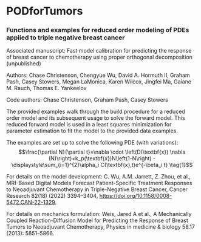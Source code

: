 # PODforTumors
###  Functions and examples for reduced order modeling of PDEs applied to triple negative breast cancer
Associated manuscript: Fast model calibration for predicting the response of breast cancer to chemotherapy using proper orthogonal decomposition (unpublished)

Authors: Chase Christenson, Chengyue Wu, David A. Hormuth II, Graham Pash, Casey Stowers, Megan LaMonica, Karen Wilcox, Jingfei Ma, Gaiane M. Rauch, Thomas E. Yankeelov

Code authors: Chase Christenson, Graham Pash, Casey Stowers

The provided examples walk through the build procedure for a reduced order model and its subsequent usage to solve the forward model. This reduced forward model is used in a least squares minimization for parameter estimation to fit the model to the provided data examples.

The examples are set up to solve the following PDE (with variations):
$$\frac{\partial N}{\partial t}=\nabla \cdot \left(D(\textbf{x}) \nabla (N)\right)+k_p(\textbf{x})N\left(1-N\right) - \displaystyle\sum_{i=1}^{2}\alpha_i C(\textbf{x},t)e^{-\beta_i t} \tag{1}$$

For details on the model development:
C. Wu, A.M. Jarrett, Z. Zhou, et al., MRI-Based Digital Models Forecast Patient-Specific Treatment Responses to Neoadjuvant Chemotherapy in Triple-Negative Breast Cancer, Cancer Research 82(18) (2022) 3394–3404, https://doi.org/10.1158/0008-5472.CAN-22-1329.

For details on mechanics formulation:
Weis, Jared A et al., A Mechanically Coupled Reaction-Diffusion Model for Predicting the Response of Breast Tumors to Neoadjuvant Chemotherapy, Physics in medicine & biology 58.17 (2013): 5851–5866.
